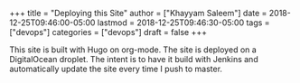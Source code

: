 +++
title = "Deploying this Site"
author = ["Khayyam Saleem"]
date = 2018-12-25T09:46:00-05:00
lastmod = 2018-12-25T09:46:30-05:00
tags = ["devops"]
categories = ["devops"]
draft = false
+++

This site is built with Hugo on org-mode. The site is deployed on a DigitalOcean droplet. The intent is to have it build with Jenkins and automatically update the site every time I push to master.